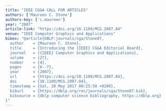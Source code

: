 ```yaml
---
title: "IEEE CG&A CALL FOR ARTICLES"
authors: ['Maureen C. Stone']
authors-key: ['c.maureen']
year: "2007"
article-link: "https://doi.org/10.1109/MCG.2007.84"
venue: "IEEE Computer Graphics and Applications"
bibex: "@article{DBLP:journals/cga/Stone07,
  author    = {Maureen C. Stone},
  title     = {Introducing the {IEEE} CG&A Editorial Board},
  journal   = {{IEEE} Computer Graphics and Applications},
  volume    = {27},
  number    = {4},
  pages     = {6--7},
  year      = {2007},
  url       = {https://doi.org/10.1109/MCG.2007.84},
  doi       = {10.1109/MCG.2007.84},
  timestamp = {Sat, 20 May 2017 00:25:50 +0200},
  biburl    = {https://dblp.org/rec/journals/cga/Stone07.bib},
  bibsource = {dblp computer science bibliography, https://dblp.org}
}"
---
```

